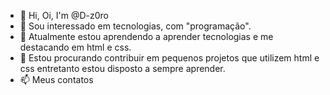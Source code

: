 - 👋 Hi, Oi, I'm @D-z0ro
- 👀 Sou interessado em tecnologias, com "programação".
- 🌱 Atualmente estou aprendendo a aprender tecnologias e me destacando em html e css.
- 💞️ Estou procurando contribuir em pequenos projetos que utilizem html e css entretanto estou disposto a sempre aprender.
- 📫 Meus contatos

<!---
D-z0ro/D-z0ro is a ✨ special ✨ repository because its `README.md` (this file) appears on your GitHub profile.
You can click the Preview link to take a look at your changes.
--->
